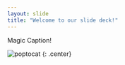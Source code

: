 ```yaml
---
layout: slide
title: "Welcome to our slide deck!"
---
```


Magic Caption!

![poptocat](https://octodex.github.com/images/poptocat.png)
{: .center}
